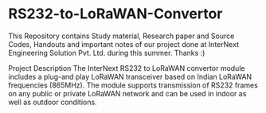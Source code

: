 # RS232-to-LoRaWAN-Convertor
This Repository contains Study material, Research paper and Source Codes, Handouts and important notes of our project done at InterNext Engineering Solution Pvt. Ltd. during this summer. Thanks :)

Project Description
The InterNext RS232 to LoRaWAN convertor module includes a plug-and play LoRaWAN transceiver based on Indian LoRaWAN frequencies (865MHz). The module supports transmission of RS232 frames on any public or private LoRaWAN network and can be used in indoor as well as outdoor conditions. 
